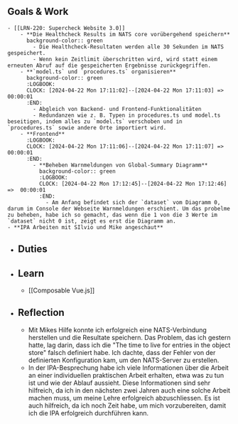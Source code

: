 ## Goals & Work
	- [[LRN-220: Supercheck Website 3.0]]
		- **Die Healthcheck Results im NATS core vorübergehend speichern**
		  background-color:: green
			- Die Healthcheck-Resultaten werden alle 30 Sekunden im NATS gespeichert.
			- Wenn kein Zeitlimit überschritten wird, wird statt einem erneuten Abruf auf die gespeicherten Ergebnisse zurückgegriffen.
		- **`model.ts` und `procedures.ts` organisieren**
		  background-color:: green
		  :LOGBOOK:
		  CLOCK: [2024-04-22 Mon 17:11:02]--[2024-04-22 Mon 17:11:03] =>  00:00:01
		  :END:
			- Abgleich von Backend- und Frontend-Funktionalitäten
			- Redundanzen wie z. B. Typen in procedures.ts und model.ts beseitigen, indem alles zu `model.ts` verschoben und in `procedures.ts` sowie andere Orte importiert wird.
		- **Frontend**
		  :LOGBOOK:
		  CLOCK: [2024-04-22 Mon 17:11:06]--[2024-04-22 Mon 17:11:07] =>  00:00:01
		  :END:
			- **Beheben Warnmeldungen von Global-Summary Diagramm**
			  background-color:: green
			  :LOGBOOK:
			  CLOCK: [2024-04-22 Mon 17:12:45]--[2024-04-22 Mon 17:12:46] =>  00:00:01
			  :END:
				- Am Anfang befindet sich der `dataset` vom Diagramm 0, darum im Console der Webseite Warnmeldungen erschient. Um das probelme zu beheben, habe ich so gemacht, das wenn die 1 von die 3 Werte im `dataset` nicht 0 ist, zeigt es erst die Diagramm an.
	- **IPA Arbeiten mit SIlvio und Mike angeschaut**
- ## Duties
- ## Learn
	- [[Composable Vue.js]]
- ## Reflection
	- Mit Mikes Hilfe konnte ich erfolgreich eine NATS-Verbindung herstellen und die Resultate speichern. Das Problem, das ich gestern hatte, lag darin, dass ich die "The time to live for entries in the object store" falsch definiert habe. Ich dachte, dass der Fehler von der definierten Konfiguration kam, um den NATS-Server zu erstellen.
	- In der IPA-Besprechung habe ich viele Informationen über die Arbeit an einer individuellen praktischen Arbeit erhalten, etwa was zu tun ist und wie der Ablauf aussieht. Diese Informationen sind sehr hilfreich, da ich in den nächsten zwei Jahren auch eine solche Arbeit machen muss, um meine Lehre erfolgreich abzuschliessen. Es ist auch hilfreich, da ich noch Zeit habe, um mich vorzubereiten, damit ich die IPA erfolgreich durchführen kann.